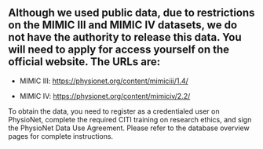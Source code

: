 ## Although we used public data, due to restrictions on the MIMIC III and MIMIC IV datasets, we do not have the authority to release this data. You will need to apply for access yourself on the official website. The URLs are:

- MIMIC III: https://physionet.org/content/mimiciii/1.4/

- MIMIC IV: https://physionet.org/content/mimiciv/2.2/

To obtain the data, you need to register as a credentialed user on PhysioNet, complete the required CITI training on research ethics, and sign the PhysioNet Data Use Agreement. Please refer to the database overview pages for complete instructions.
